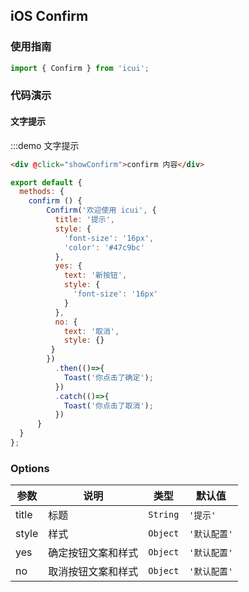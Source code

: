 <style>
.demo-toast {
  .van-button {
    margin-left: 15px;
  }
}
</style>


## iOS Confirm

### 使用指南

```javascript
import { Confirm } from 'icui';
```

### 代码演示

#### 文字提示

:::demo 文字提示
```html
<div @click="showConfirm">confirm 内容</div>
```

```javascript
export default {
  methods: {
    confirm () {
        Confirm('欢迎使用 icui', {
          title: '提示',
          style: {
            'font-size': '16px',
            'color': '#47c9bc'
          },
          yes: {
            text: '新按钮',
            style: {
              'font-size': '16px'
            }
          },
          no: {
            text: '取消',
            style: {}
         }
        })
          .then(()=>{
            Toast('你点击了确定');
          })
          .catch(()=>{
            Toast('你点击了取消');
          })
      }
  }
};
```
### Options


| 参数       | 说明      | 类型       | 默认值       | 
|-----------|-----------|-----------|-------------|
| title | 标题 | `String` | `'提示'` |
| style | 样式 | `Object` | `'默认配置'` |
| yes | 确定按钮文案和样式| `Object` | `'默认配置'` |
| no | 取消按钮文案和样式| `Object` | `'默认配置'` |


